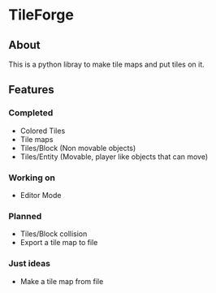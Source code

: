 # TileForge

## About
This is a python libray to make tile maps and put tiles on it.

## Features

### Completed
* Colored Tiles
* Tile maps
* Tiles/Block (Non movable objects)
* Tiles/Entity (Movable, player like objects that can move)

### Working on
* Editor Mode

### Planned
* Tiles/Block collision
* Export a tile map to file

### Just ideas
* Make a tile map from file
